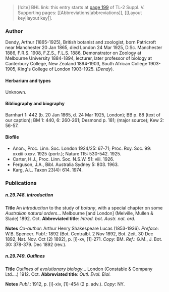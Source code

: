 > [!cite] BHL link: this entry starts at [page 199](https://www.biodiversitylibrary.org/item/103833#page/211/mode/1up) of TL-2 Suppl. V.
> Supporting pages: [[Abbreviations|abbreviations]], [[Layout key|layout key]].

### Author

Dendy, Arthur (1865-1925), British botanist and zoologist, born Patricroft near Manchester 20 Jan 1865, died London 24 Mar 1925, D.Sc. Manchester 1886, F.R.S. 1908, F.Z.S., F.L.S. 1886, Demonstrator on Zoology at Melbourne University 1884-1894, lecturer, later professor of biology at Canterbury College, New Zealand 1894-1903, South African College 1903-1905, King's College of London 1903-1925. (*Dendy*).

#### Herbarium and types

Unknown.

#### Bibliography and biography

Barnhart 1: 442 (b. 20 Jan 1865, d. 24 Mar 1925, London); BB p. 88 (text of our caption); BM 1: 440, 6: 260-261; Desmond p. 181; (major source); Kew 2: 56-57.

#### Biofile

- Anon., Proc. Linn. Soc. London 1924/25: 67-71; Proc. Roy. Soc. 99: xxxiii-xxxv. 1925 (portr.); Nature 115: 530-542. 1925.
- Carter, H.J., Proc. Linn. Soc. N.S.W. 51: viii. 1926.
- Ferguson, J.A., Bibl. Australia Sydney 5: 803. 1963.
- Karg, A.L. Taxon 23(4): 614. 1974.

### Publications

##### n.29.748. introduction

**Title**
An *introduction* to the study of *botany*, with a special chapter on some *Australian natural orders*... Melbourne \[and London\] (Melville, Mullen & Slade) 1892. Oct.
**Abbreviated title**: *Introd. bot. Austr. nat. ord.*

**Notes**
*Co-author*: Arthur Henry Shakespeare Lucas (1853-1936).
*Preface*: W.B. Spencer.
*Publ*.: 1892 (Bot. Centralbl. 2 Nov 1892, Bot. Zeit. 30 Dec 1892, Nat. Nov. Oct (2) 1892), p. \[i\]-xv, \[1\]-271. *Copy*: BM.
*Ref*.: G.M., J. Bot. 30: 378-379. Dec 1892 (rev.).

##### n.29.749. Outlines

**Title**
*Outlines* of *evolutionary biology*... London (Constable & Company Ltd....) 1912. Oct.
**Abbreviated title**: *Outl. Evol. Biol.*

**Notes**
*Publ*.: 1912, p. \[i\]-xiv, \[1\]-454 (2 p. adv.). *Copy*: NY.

